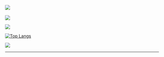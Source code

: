 [![](https://readme-typing-svg.herokuapp.com?duration=3000&lines=Hello+World!;Welcome+to+my+profile!+%F0%9F%91%87+;Malware+Analyst;Threat+Hunter;Reverse+Engineer)](https://johto.dev)  
---
[![](https://komarev.com/ghpvc/?username=johtoleague&style=for-the-badge)](https://johto.dev)  

[![](https://github-readme-stats.vercel.app/api?username=johtoleague&show_icons=true&bg_color=00000000&border_color=aaaaaa88&text_color=888888&custom_title=Stats)](https://github.com/johtoleague/github-readme-stats)

[![Top Langs](https://github-readme-stats.vercel.app/api/top-langs/?username=johtoleague&bg_color=00000000&border_color=aaaaaa88&text_color=888888)](https://github.com/johtoleague/github-readme-stats)


[![](https://github-readme-stats.vercel.app/api/top-langs/?username=johtoleague&bg_color=00000000&border_color=aaaaaa88&text_color=888888)](https://github.com/johtoleague/github-readme-stats)


---

